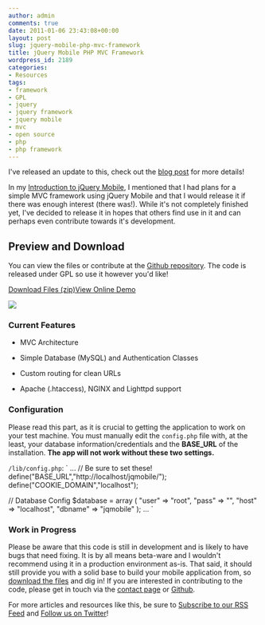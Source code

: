 ```yaml
---
author: admin
comments: true
date: 2011-01-06 23:43:08+00:00
layout: post
slug: jquery-mobile-php-mvc-framework
title: jQuery Mobile PHP MVC Framework
wordpress_id: 2189
categories:
- Resources
tags:
- framework
- GPL
- jquery
- jquery framework
- jquery mobile
- mvc
- open source
- php
- php framework
---
```



I've released an update to this, check out the [blog post](http://devgrow.com/updated-jquery-mobile-php-mvc-framework/) for more details!




In my [Introduction to jQuery Mobile](http://devgrow.com/mobile-web-dev-using-jquery-mobile/), I mentioned that I had plans for a simple MVC framework using jQuery Mobile and that I would release it if there was enough interest (there was!).  While it's not completely finished yet, I've decided to release it in hopes that others find use in it and can perhaps even contribute towards it's development.<!-- more -->



## Preview and Download



You can view the files or contribute at the [Github repository](https://github.com/mdolon/jQuery-Mobile-PHP-MVC).  The code is released under GPL so use it however you'd like!


[Download Files (zip)](https://github.com/mdolon/jQuery-Mobile-PHP-MVC/zipball/master)[View Online Demo](http://demos.devgrow.com/jquery-mobile-mvc/)



[![](http://devgrow.com/wp-content/uploads/2011/01/jquery-mobile-mvc.gif)](https://github.com/mdolon/jQuery-Mobile-PHP-MVC)



### Current Features





	
  * MVC Architecture

	
  * Simple Database (MySQL) and Authentication Classes

	
  * Custom routing for clean URLs

	
  * Apache (.htaccess), NGINX and Lighttpd support





### Configuration



Please read this part, as it is crucial to getting the application to work on your test machine.  You must manually edit the `config.php` file with, at the least, your database information/credentials and the **BASE_URL** of the installation.  **The app will not work without these two settings.**

`/lib/config.php`:
`
...
// Be sure to set these!
define("BASE_URL","http://localhost/jqmobile/");
define("COOKIE_DOMAIN","localhost");

// Database Config
$database = array (
	"user"  => "root",
	"pass"  => "",
	"host"  => "localhost",
	"dbname" => "jqmobile"
);
...
`



### Work in Progress



Please be aware that this code is still in development and is likely to have bugs that need fixing.  It is by all means beta-ware and I wouldn't recommend using it in a production environment as-is.  That said, it should still provide you with a solid base to build your mobile application from, so [download the files](https://github.com/mdolon/jQuery-Mobile-PHP-MVC) and dig in!  If you are interested in contributing to the code, please get in touch via the [contact page](http://devgrow.com/contact) or [Github](https://github.com/mdolon).

For more articles and resources like this, be sure to [Subscribe to our RSS Feed](http://feeds.feedburner.com/devgrow) and [Follow us on Twitter](http://twitter.com/ThinkDevGrow)!

